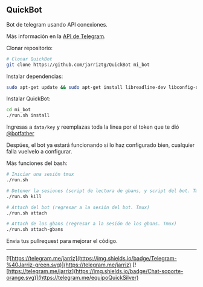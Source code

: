 QuickBot
-------------------------
Bot de telegram usando API conexiones.

Más información en la [API de Telegram](https://core.telegram.org/bots/api).


Clonar repositorio:

```bash
# Clonar QuickBot
git clone https://github.com/jarriztg/QuickBot mi_bot
```
Instalar dependencias:

```bash
sudo apt-get update && sudo apt-get install libreadline-dev libconfig-dev libssl-dev lua5.2 liblua5.2-dev libevent-dev make unzip git redis-server g++ libjansson-dev libpython-dev expat libexpat1-dev tmux subversion && wget http://luarocks.org/releases/luarocks-2.2.2.tar.gz && tar zxpf luarocks-2.2.2.tar.gz && cd luarocks-2.2.2 && sudo ./configure && sudo make bootstrap && sudo luarocks install luasocket && sudo luarocks install luasec && sudo luarocks install redis-lua && sudo luarocks install lua-term && sudo luarocks install serpent && sudo apt-get install curl && cd .. && sudo rm -Rf luarocks-2.2.2.tar.gz && sudo rm -Rf luarocks-2.2.2 
 ```
 
Instalar QuickBot: 

```bash
cd mi_bot
./run.sh install
```

Ingresas a ``data/key`` y reemplazas toda la linea por el token que te dió [@botfather](http://telegram.me/botfather)

Despúes, el bot ya estará funcionando si lo haz configurado bien, cualquier falla vuelvelo a configurar.



Más funciones del bash:

```bash
# Iniciar una sesión tmux
./run.sh

# Detener la sesiones (script de lectura de gbans, y script del bot. Tmux)
./run.sh kill

# Attach del bot (regresar a la sesión del bot. Tmux)
./run.sh attach

# Attach de los gbans (regresar a la sesión de los gbans. Tmux)
./run.sh attach-gbans

```




Envia tus pullrequest para mejorar el código.




--------------------
[![https://telegram.me/jarriz](https://img.shields.io/badge/Telegram-%40Jarriz-green.svg)](https://telegram.me/jarriz)
[![https://telegram.me/jarriz](https://img.shields.io/badge/Chat-soporte-orange.svg)](https://telegram.me/equipoQuickSilver)
